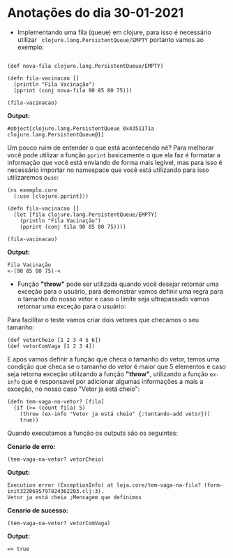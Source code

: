 # Anotações do dia 30-01-2021

- Implementando uma fila (queue) em clojure, para isso é necessário utilizar ``` clojure.lang.PersistentQueue/EMPTY``` portanto vamos ao exemplo: 

```

(def nova-fila clojure.lang.PersistentQueue/EMPTY)

(defn fila-vacinacao []
  (println "Fila Vacinação")
  (pprint (conj nova-fila 90 85 80 75)))

(fila-vacinacao)

```
**Output:**

```
#object[clojure.lang.PersistentQueue 0x4351171a clojure.lang.PersistentQueue@1]

```

Um pouco ruim de entender o que está acontecendo né? Para melhorar você pode utilizar a função ```pprint``` basicamente o que ela faz é formatar a informação que você está enviando de forma mais legivel, mas para isso é necessário importar no namespace que você está utilizando para isso utilizaremos o```use```: 

```
(ns exemplo.core
  (:use [clojure.pprint]))

(defn fila-vacinacao []
  (let [fila clojure.lang.PersistentQueue/EMPTY]
    (println "Fila Vacinação")
    (pprint (conj fila 90 85 80 75))))

(fila-vacinacao)
```

**Output:**
```
Fila Vacinação
<-(90 85 80 75)-<
```

- Função **"throw"** pode ser utilizada quando você desejar retornar uma exceção para o usuário, para demonstrar vamos definir uma regra para o tamanho do nosso vetor e caso o limite seja ultrapassado vamos retornar uma exceção para o usuário:

Para facilitar o teste vamos criar dois vetores que checamos o seu tamanho:

```
(def vetorCheio [1 2 3 4 5 6])
(def vetorComVaga [1 2 3 4])

```
E apos vamos definir a função que checa o tamanho do vetor, temos uma condição que checa se o tamanho do vetor é maior que 5 elementos e caso seja retorna exceção utilizando a função **"throw"**, utilizando a função ```ex-info``` que é responsavel por adicionar algumas informações a mais a exceção, no nosso caso "Vetor ja está cheio":
```
(defn tem-vaga-no-vetor? [fila]
  (if (>= (count fila) 5)
    (throw (ex-info "Vetor ja está cheio" {:tentando-add vetor}))
    true))
```
Quando executamos a função os outputs são os seguintes: 

**Cenario de erro:**
```
(tem-vaga-na-vetor? vetorCheio)
```
**Output:**

```
Execution error (ExceptionInfo) at loja.core/tem-vaga-na-fila? (form-init3220695797824362203.clj:3).
Vetor ja está cheia ;Mensagem que definimos
```
**Cenario de sucesso:**
```
(tem-vaga-na-vetor? vetorComVaga)
```
**Output:** 
```
=> true
```